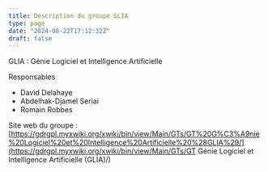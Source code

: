 ```yaml
---
title: Description du groupe GLIA
type: page
date: "2024-08-22T17:12:32Z"
draft: false
---
```


GLIA : Génie Logiciel et Intelligence Artificielle

Responsables

  * David Delahaye
  * Abdelhak-Djamel Seriai
  * Romain Robbes



Site web du groupe : [https://gdrgpl.myxwiki.org/xwiki/bin/view/Main/GTs/GT%20G%C3%A9nie%20Logiciel%20et%20Intelligence%20Artificielle%20%28GLIA%29/](https://gdrgpl.myxwiki.org/xwiki/bin/view/Main/GTs/GT Génie Logiciel et Intelligence Artificielle \(GLIA\)/)
